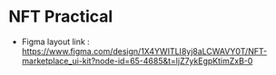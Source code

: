 # NFT Practical

- Figma layout link : <https://www.figma.com/design/1X4YWITLI8yj8aLCWAVY0T/NFT-marketplace_ui-kit?node-id=65-4685&t=ljZ7ykEgpKtimZxB-0>